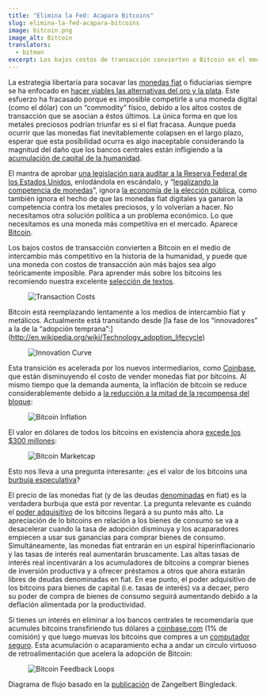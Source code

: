 ```yaml
---
title: "Elimina la Fed: Acapara Bitcoins"
slug: elimina-la-fed-acapara-bitcoins
image: bitcoin.png
image_alt: Bitcoin
translators:
  - bitman
excerpt: Los bajos costos de transacción convierten a Bitcoin en el medio de intercambio más competitivo en la historia de la humanidad, y puede que una moneda con costos de transacción aún más bajos sea algo teóricamente imposible.
---
```


La estrategia libertaria para socavar las [monedas fiat](https://es.wikipedia.org/wiki/Dinero_fiduciario) o fiduciarias siempre se ha enfocado en [hacer viables las alternativas del oro y la plata](http://constitution.org/mon/greenspan_gold.htm). Este esfuerzo ha fracasado porque es imposible competirle a una moneda digital (como el dólar) con un “commodity” físico, debido a los altos costos de transacción que se asocian a éstos últimos. La única forma en que los metales preciosos podrían triunfar es si el fiat fracasa. Aunque pueda ocurrir que las monedas fiat inevitablemente colapsen en el largo plazo, esperar que esta posibilidad ocurra es algo inaceptable considerando la magnitud del daño que los bancos centrales están infligiendo a la [acumulación de capital de la humanidad](http://mises.org/efandi/ch4.asp).

El mantra de aprobar [una legislación para auditar a la Reserva Federal de los Estados Unidos](http://en.wikipedia.org/wiki/Federal_Reserve_Transparency_Act), enlodándola en escándalo, y “[legalizando la competencia de monedas](http://www.freedomworks.org/blog/jborowski/legalize-competing-currencies)”, ignora [la economía de la elección pública](http://es.wikipedia.org/wiki/Teor%C3%ADa_de_la_elecci%C3%B3n_p%C3%BAblica), como también ignora el hecho de que las monedas fiat digitales ya ganaron la competencia contra los metales preciosos, y lo volverían a hacer. No necesitamos otra solución política a un problema económico. Lo que necesitamos es una moneda más competitiva en el mercado. Aparece [Bitcoin](http://es.wikipedia.org/wiki/Bitcoin).

Los bajos costos de transacción convierten a Bitcoin en el medio de intercambio más competitivo en la historia de la humanidad, y puede que una moneda con costos de transacción aún más bajos sea algo teóricamente imposible. Para aprender más sobre los bitcoins les recomiendo nuestra excelente [selección de textos](http://themisescircle.org/blog/2013/01/25/a-bitcoin-reader/).

<figure>
  <img src="/img/mempool/end-the-fed-hoard-bitcoins/transactioncosts.jpg" alt="Transaction Costs" />
</figure>

Bitcoin está reemplazando lentamente a los medios de intercambio fiat y metálicos. Actualmente está transitando desde [la fase de los “innovadores” a la de la “adopción temprana”:] (http://en.wikipedia.org/wiki/Technology_adoption_lifecycle)

<figure>
  <img src="/img/mempool/end-the-fed-hoard-bitcoins/innovationcurve.jpg" alt="Innovation Curve" />
</figure>

Esta transición es acelerada por los nuevos intermediarios, como [Coinbase](https://coinbase.com/about), que están disminuyendo el costo de vender monedas fiat por bitcoins. Al mismo tiempo que la demanda aumenta, la inflación de bitcoin se reduce considerablemente debido a [la reducción a la mitad de la recompensa del bloque](http://bitcoinmagazine.com/block-reward-halving-a-guide/):

<figure>
  <img src="/img/mempool/end-the-fed-hoard-bitcoins/Bitcoin-Inflation.png" alt="Bitcoin Inflation" />
</figure>

El valor en dólares de todos los bitcoins en existencia ahora [excede los $300 millones](https://blockchain.info/charts/market-cap):

<figure>
  <img src="/img/mempool/end-the-fed-hoard-bitcoins/marketcap.jpg" alt="Bitcoin Marketcap" />
</figure>

Esto nos lleva a una pregunta interesante: ¿es el valor de los bitcoins una [burbuja especulativa](http://es.wikipedia.org/wiki/Burbuja_econ%C3%B3mica)?

El precio de las monedas fiat (y de las deudas [denominadas](http://www.investopedia.com/terms/d/denomination.asp) en fiat) es la verdadera burbuja que está por reventar. La pregunta relevante es cuándo el [poder adquisitivo](http://es.wikipedia.org/wiki/Poder_adquisitivo) de los bitcoins llegará a su punto más alto. La apreciación de lo bitcoins en relación a los bienes de consumo se va a desacelerar cuando la tasa de adopción disminuya y los acaparadores empiecen a usar sus ganancias para comprar bienes de consumo. Simultáneamente, las monedas fiat entrarán en un espiral hiperinflacionario y las tasas de interés real aumentarán bruscamente. Las altas tasas de interés real incentivarán a los acumuladores de bitcoins a comprar bienes de inversión productiva y a ofrecer préstamos a otros que ahora estarán libres de deudas denominadas en fiat. En ese punto, el poder adquisitivo de los bitcoins para bienes de capital (i.e. tasas de interés) va a decaer, pero su poder de compra de bienes de consumo seguirá aumentando debido a la deflación alimentada por la productividad.

Si tienes un interés en eliminar a los bancos centrales te recomendaría que acumules bitcoins transfiriendo tus dólares a [coinbase.com](http://www.coinbase.com) (1% de comisión) y que luego muevas los bitcoins que compres a un [computador seguro](https://en.bitcoin.it/wiki/Securing_your_wallet). Esta acumulación o acaparamiento echa a andar un circulo virtuoso de retroalimentación que acelera la adopción de Bitcoin:

<figure>
  <img src="/img/mempool/end-the-fed-hoard-bitcoins/bitcoinfeedbackloops.jpg" alt="Bitcoin Feedback Loops" />
</figure>

Diagrama de flujo basado en la [publicación](https://bitcointalk.org/index.php?topic=144911.0) de Zangelbert Bingledack.
